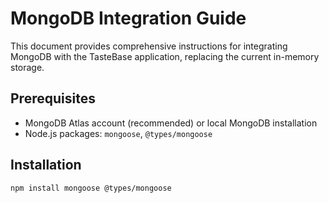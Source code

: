 # MongoDB Integration Guide

This document provides comprehensive instructions for integrating MongoDB with the TasteBase application, replacing the current in-memory storage.

## Prerequisites

- MongoDB Atlas account (recommended) or local MongoDB installation
- Node.js packages: `mongoose`, `@types/mongoose`

## Installation

```bash
npm install mongoose @types/mongoose
